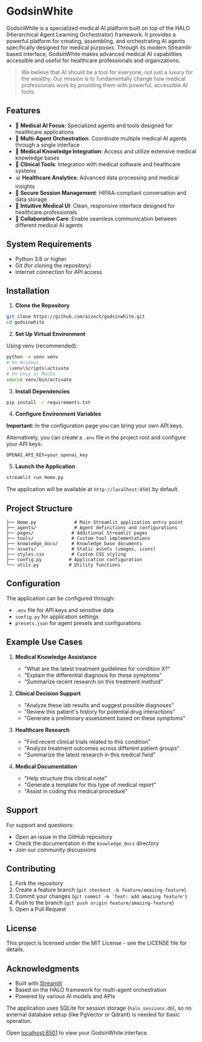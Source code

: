 # GodsinWhite

GodsinWhite is a specialized medical AI platform built on top of the HALO (Hierarchical Agent Learning Orchestrator) framework. It provides a powerful platform for creating, assembling, and orchestrating AI agents specifically designed for medical purposes. Through its modern Streamlit-based interface, GodsinWhite makes advanced medical AI capabilities accessible and useful for healthcare professionals and organizations.

> We believe that AI should be a tool for everyone, not just a luxury for the wealthy. Our mission is to fundamentally change how medical professionals work by providing them with powerful, accessible AI tools.

## Features

- 🏥 **Medical AI Focus**: Specialized agents and tools designed for healthcare applications
- 🤖 **Multi-Agent Orchestration**: Coordinate multiple medical AI agents through a single interface
- 🧠 **Medical Knowledge Integration**: Access and utilize extensive medical knowledge bases
- 🔬 **Clinical Tools**: Integration with medical software and healthcare systems
- 📊 **Healthcare Analytics**: Advanced data processing and medical insights
- 💾 **Secure Session Management**: HIPAA-compliant conversation and data storage
- 🎨 **Intuitive Medical UI**: Clean, responsive interface designed for healthcare professionals
- 🤝 **Collaborative Care**: Enable seamless communication between different medical AI agents

## System Requirements

- Python 3.8 or higher
- Git (for cloning the repository)
- Internet connection for API access

## Installation

1. **Clone the Repository**

```bash
git clone https://github.com/aizech/godsinwhite.git
cd godsinwhite
```

2. **Set Up Virtual Environment**

Using venv (recommended):
```bash
python -m venv venv
# On Windows
.\venv\Scripts\activate
# On Unix or MacOS
source venv/bin/activate
```

3. **Install Dependencies**

```bash
pip install -r requirements.txt
```

4. **Configure Environment Variables**

**Important:** In the configuration page you can bring your own API keys.

Alternatively, you can create a `.env` file in the project root and configure your API keys:

```env
OPENAI_API_KEY=your_openai_key
```

5. **Launch the Application**

```bash
streamlit run Home.py
```

The application will be available at `http://localhost:8501` by default.

## Project Structure

```
├── Home.py              # Main Streamlit application entry point
├── agents/              # Agent definitions and configurations
├── pages/              # Additional Streamlit pages
├── tools/              # Custom tool implementations
├── knowledge_docs/     # Knowledge base documents
├── assets/             # Static assets (images, icons)
├── styles.css          # Custom CSS styling
├── config.py          # Application configuration
└── utils.py           # Utility functions
```

## Configuration

The application can be configured through:

- `.env` file for API keys and sensitive data
- `config.py` for application settings
- `presets.json` for agent presets and configurations

## Example Use Cases

1. **Medical Knowledge Assistance**
   - "What are the latest treatment guidelines for condition X?"
   - "Explain the differential diagnosis for these symptoms"
   - "Summarize recent research on this treatment method"

2. **Clinical Decision Support**
   - "Analyze these lab results and suggest possible diagnoses"
   - "Review this patient's history for potential drug interactions"
   - "Generate a preliminary assessment based on these symptoms"

3. **Healthcare Research**
   - "Find recent clinical trials related to this condition"
   - "Analyze treatment outcomes across different patient groups"
   - "Summarize the latest research in this medical field"

4. **Medical Documentation**
   - "Help structure this clinical note"
   - "Generate a template for this type of medical report"
   - "Assist in coding this medical procedure"

## Support

For support and questions:
- Open an issue in the GitHub repository
- Check the documentation in the `knowledge_docs` directory
- Join our community discussions

## Contributing

1. Fork the repository
2. Create a feature branch (`git checkout -b feature/amazing-feature`)
3. Commit your changes (`git commit -m 'feat: add amazing feature'`)
4. Push to the branch (`git push origin feature/amazing-feature`)
5. Open a Pull Request

## License

This project is licensed under the MIT License - see the LICENSE file for details.

## Acknowledgments

- Built with [Streamlit](https://streamlit.io/)
- Based on the HALO framework for multi-agent orchestration
- Powered by various AI models and APIs

The application uses SQLite for session storage (`halo_sessions.db`), so no external database setup (like PgVector or Qdrant) is needed for basic operation.

Open [localhost:8501](http://localhost:8501) to view your GodsinWhite interface.